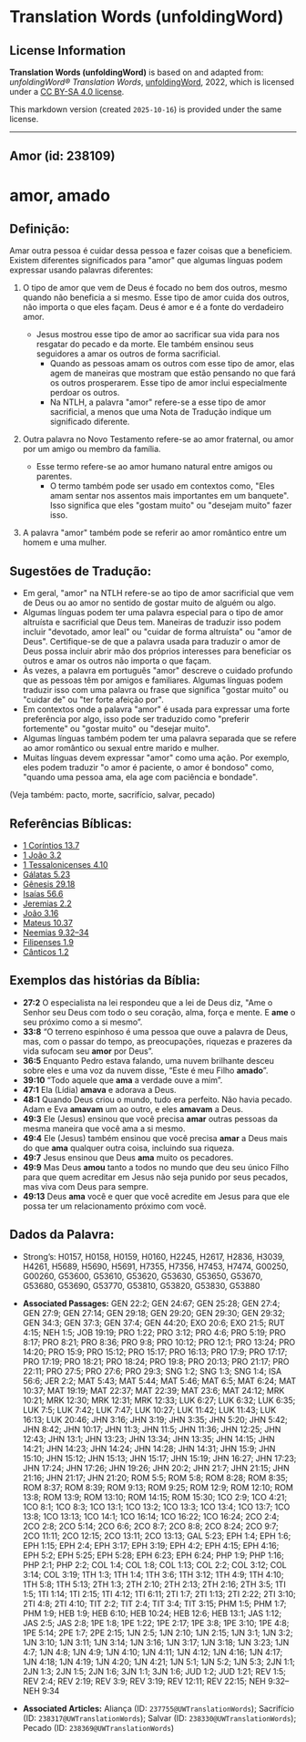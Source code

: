 # Translation Words (unfoldingWord)

## License Information

**Translation Words (unfoldingWord)** is based on and adapted from: _unfoldingWord® Translation Words_, [unfoldingWord](https://unfoldingword.org/utw), 2022, which is licensed under a [CC BY-SA 4.0 license](https://creativecommons.org/licenses/by-sa/4.0/legalcode.en).

This markdown version (created `2025-10-16`) is provided under the same license.



--------------------------------

## Amor (id: 238109)

amor, amado
===========

Definição:
----------

Amar outra pessoa é cuidar dessa pessoa e fazer coisas que a beneficiem. Existem diferentes significados para "amor" que algumas línguas podem expressar usando palavras diferentes:

1. O tipo de amor que vem de Deus é focado no bem dos outros, mesmo quando não beneficia a si mesmo. Esse tipo de amor cuida dos outros, não importa o que eles façam. Deus é amor e é a fonte do verdadeiro amor.

    * Jesus mostrou esse tipo de amor ao sacrificar sua vida para nos resgatar do pecado e da morte. Ele também ensinou seus seguidores a amar os outros de forma sacrificial.
        * Quando as pessoas amam os outros com esse tipo de amor, elas agem de maneiras que mostram que estão pensando no que fará os outros prosperarem. Esse tipo de amor inclui especialmente perdoar os outros.
        * Na NTLH, a palavra "amor" refere\-se a esse tipo de amor sacrificial, a menos que uma Nota de Tradução indique um significado diferente.
2. Outra palavra no Novo Testamento refere\-se ao amor fraternal, ou amor por um amigo ou membro da família.

    * Esse termo refere\-se ao amor humano natural entre amigos ou parentes.
        * O termo também pode ser usado em contextos como, "Eles amam sentar nos assentos mais importantes em um banquete". Isso significa que eles "gostam muito" ou "desejam muito" fazer isso.
3. A palavra "amor" também pode se referir ao amor romântico entre um homem e uma mulher.

Sugestões de Tradução:
----------------------

* Em geral, "amor" na NTLH refere\-se ao tipo de amor sacrificial que vem de Deus ou ao amor no sentido de gostar muito de alguém ou algo.
* Algumas línguas podem ter uma palavra especial para o tipo de amor altruísta e sacrificial que Deus tem. Maneiras de traduzir isso podem incluir "devotado, amor leal" ou "cuidar de forma altruísta" ou "amor de Deus". Certifique\-se de que a palavra usada para traduzir o amor de Deus possa incluir abrir mão dos próprios interesses para beneficiar os outros e amar os outros não importa o que façam.
* Às vezes, a palavra em português "amor" descreve o cuidado profundo que as pessoas têm por amigos e familiares. Algumas línguas podem traduzir isso com uma palavra ou frase que significa "gostar muito" ou "cuidar de" ou "ter forte afeição por".
* Em contextos onde a palavra "amor" é usada para expressar uma forte preferência por algo, isso pode ser traduzido como "preferir fortemente" ou "gostar muito" ou "desejar muito".
* Algumas línguas também podem ter uma palavra separada que se refere ao amor romântico ou sexual entre marido e mulher.
* Muitas línguas devem expressar "amor" como uma ação. Por exemplo, eles podem traduzir "o amor é paciente, o amor é bondoso" como, "quando uma pessoa ama, ela age com paciência e bondade".

(Veja também: pacto, morte, sacrifício, salvar, pecado)

Referências Bíblicas:
---------------------

* [1 Coríntios 13\.7](https://ref.ly/1Cor13:7)
* [1 João 3\.2](https://ref.ly/1John3:2)
* [1 Tessalonicenses 4\.10](https://ref.ly/1Thess4:10)
* [Gálatas 5\.23](https://ref.ly/Gal5:23)
* [Gênesis 29\.18](https://ref.ly/Gen29:18)
* [Isaías 56\.6](https://ref.ly/Isa56:6)
* [Jeremias 2\.2](https://ref.ly/Jer2:2)
* [João 3\.16](https://ref.ly/John3:16)
* [Mateus 10\.37](https://ref.ly/Matt10:37)
* [Neemias 9\.32–34](https://ref.ly/Neh9:32-Neh9:34)
* [Filipenses 1\.9](https://ref.ly/Phil1:9)
* [Cânticos 1\.2](https://ref.ly/Song1:2)

Exemplos das histórias da Bíblia:
---------------------------------

* **27:2** O especialista na lei respondeu que a lei de Deus diz, "Ame o Senhor seu Deus com todo o seu coração, alma, força e mente. E **ame** o seu próximo como a si mesmo”.
* **33:8** “O terreno espinhoso é uma pessoa que ouve a palavra de Deus, mas, com o passar do tempo, as preocupações, riquezas e prazeres da vida sufocam seu **amor** por Deus”.
* **36:5** Enquanto Pedro estava falando, uma nuvem brilhante desceu sobre eles e uma voz da nuvem disse, “Este é meu Filho **amado**”.
* **39:10** “Todo aquele que **ama** a verdade ouve a mim”.
* **47:1** Ela (Lídia) **amava** e adorava a Deus.
* **48:1** Quando Deus criou o mundo, tudo era perfeito. Não havia pecado. Adam e Eva **amavam** um ao outro, e eles **amavam** a Deus.
* **49:3** Ele (Jesus) ensinou que você precisa **amar** outras pessoas da mesma maneira que você ama a si mesmo.
* **49:4** Ele (Jesus) também ensinou que você precisa **amar** a Deus mais do que **ama** qualquer outra coisa, incluindo sua riqueza.
* **49:7** Jesus ensinou que Deus **ama** muito os pecadores.
* **49:9** Mas Deus **amou** tanto a todos no mundo que deu seu único Filho para que quem acreditar em Jesus não seja punido por seus pecados, mas viva com Deus para sempre.
* **49:13** Deus **ama** você e quer que você acredite em Jesus para que ele possa ter um relacionamento próximo com você.

Dados da Palavra:
-----------------

* Strong’s: H0157, H0158, H0159, H0160, H2245, H2617, H2836, H3039, H4261, H5689, H5690, H5691, H7355, H7356, H7453, H7474, G00250, G00260, G53600, G53610, G53620, G53630, G53650, G53670, G53680, G53690, G53770, G53810, G53820, G53830, G53880

* **Associated Passages:** GEN 22:2; GEN 24:67; GEN 25:28; GEN 27:4; GEN 27:9; GEN 27:14; GEN 29:18; GEN 29:20; GEN 29:30; GEN 29:32; GEN 34:3; GEN 37:3; GEN 37:4; GEN 44:20; EXO 20:6; EXO 21:5; RUT 4:15; NEH 1:5; JOB 19:19; PRO 1:22; PRO 3:12; PRO 4:6; PRO 5:19; PRO 8:17; PRO 8:21; PRO 8:36; PRO 9:8; PRO 10:12; PRO 12:1; PRO 13:24; PRO 14:20; PRO 15:9; PRO 15:12; PRO 15:17; PRO 16:13; PRO 17:9; PRO 17:17; PRO 17:19; PRO 18:21; PRO 18:24; PRO 19:8; PRO 20:13; PRO 21:17; PRO 22:11; PRO 27:5; PRO 27:6; PRO 29:3; SNG 1:2; SNG 1:3; SNG 1:4; ISA 56:6; JER 2:2; MAT 5:43; MAT 5:44; MAT 5:46; MAT 6:5; MAT 6:24; MAT 10:37; MAT 19:19; MAT 22:37; MAT 22:39; MAT 23:6; MAT 24:12; MRK 10:21; MRK 12:30; MRK 12:31; MRK 12:33; LUK 6:27; LUK 6:32; LUK 6:35; LUK 7:5; LUK 7:42; LUK 7:47; LUK 10:27; LUK 11:42; LUK 11:43; LUK 16:13; LUK 20:46; JHN 3:16; JHN 3:19; JHN 3:35; JHN 5:20; JHN 5:42; JHN 8:42; JHN 10:17; JHN 11:3; JHN 11:5; JHN 11:36; JHN 12:25; JHN 12:43; JHN 13:1; JHN 13:23; JHN 13:34; JHN 13:35; JHN 14:15; JHN 14:21; JHN 14:23; JHN 14:24; JHN 14:28; JHN 14:31; JHN 15:9; JHN 15:10; JHN 15:12; JHN 15:13; JHN 15:17; JHN 15:19; JHN 16:27; JHN 17:23; JHN 17:24; JHN 17:26; JHN 19:26; JHN 20:2; JHN 21:7; JHN 21:15; JHN 21:16; JHN 21:17; JHN 21:20; ROM 5:5; ROM 5:8; ROM 8:28; ROM 8:35; ROM 8:37; ROM 8:39; ROM 9:13; ROM 9:25; ROM 12:9; ROM 12:10; ROM 13:8; ROM 13:9; ROM 13:10; ROM 14:15; ROM 15:30; 1CO 2:9; 1CO 4:21; 1CO 8:1; 1CO 8:3; 1CO 13:1; 1CO 13:2; 1CO 13:3; 1CO 13:4; 1CO 13:7; 1CO 13:8; 1CO 13:13; 1CO 14:1; 1CO 16:14; 1CO 16:22; 1CO 16:24; 2CO 2:4; 2CO 2:8; 2CO 5:14; 2CO 6:6; 2CO 8:7; 2CO 8:8; 2CO 8:24; 2CO 9:7; 2CO 11:11; 2CO 12:15; 2CO 13:11; 2CO 13:13; GAL 5:23; EPH 1:4; EPH 1:6; EPH 1:15; EPH 2:4; EPH 3:17; EPH 3:19; EPH 4:2; EPH 4:15; EPH 4:16; EPH 5:2; EPH 5:25; EPH 5:28; EPH 6:23; EPH 6:24; PHP 1:9; PHP 1:16; PHP 2:1; PHP 2:2; COL 1:4; COL 1:8; COL 1:13; COL 2:2; COL 3:12; COL 3:14; COL 3:19; 1TH 1:3; 1TH 1:4; 1TH 3:6; 1TH 3:12; 1TH 4:9; 1TH 4:10; 1TH 5:8; 1TH 5:13; 2TH 1:3; 2TH 2:10; 2TH 2:13; 2TH 2:16; 2TH 3:5; 1TI 1:5; 1TI 1:14; 1TI 2:15; 1TI 4:12; 1TI 6:11; 2TI 1:7; 2TI 1:13; 2TI 2:22; 2TI 3:10; 2TI 4:8; 2TI 4:10; TIT 2:2; TIT 2:4; TIT 3:4; TIT 3:15; PHM 1:5; PHM 1:7; PHM 1:9; HEB 1:9; HEB 6:10; HEB 10:24; HEB 12:6; HEB 13:1; JAS 1:12; JAS 2:5; JAS 2:8; 1PE 1:8; 1PE 1:22; 1PE 2:17; 1PE 3:8; 1PE 3:10; 1PE 4:8; 1PE 5:14; 2PE 1:7; 2PE 2:15; 1JN 2:5; 1JN 2:10; 1JN 2:15; 1JN 3:1; 1JN 3:2; 1JN 3:10; 1JN 3:11; 1JN 3:14; 1JN 3:16; 1JN 3:17; 1JN 3:18; 1JN 3:23; 1JN 4:7; 1JN 4:8; 1JN 4:9; 1JN 4:10; 1JN 4:11; 1JN 4:12; 1JN 4:16; 1JN 4:17; 1JN 4:18; 1JN 4:19; 1JN 4:20; 1JN 4:21; 1JN 5:1; 1JN 5:2; 1JN 5:3; 2JN 1:1; 2JN 1:3; 2JN 1:5; 2JN 1:6; 3JN 1:1; 3JN 1:6; JUD 1:2; JUD 1:21; REV 1:5; REV 2:4; REV 2:19; REV 3:9; REV 3:19; REV 12:11; REV 22:15; NEH 9:32–NEH 9:34
* **Associated Articles:** Aliança (ID: `237755@UWTranslationWords`); Sacrifício (ID: `238317@UWTranslationWords`); Salvar (ID: `238330@UWTranslationWords`); Pecado (ID: `238369@UWTranslationWords`)

